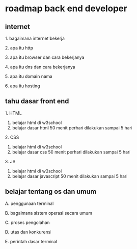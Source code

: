 <h1>roadmap back end developer</h1>

<h2>internet</h2>

<p>1. bagaimana internet bekerja</p>
<p>2. apa itu http</p>
<p>3. apa itu browser dan cara bekerjanya</p>
<p>4. apa itu dns dan cara bekerjanya</p>
<p>5. apa itu domain nama</p>
<p>6. apa itu hosting</p>






<h2>tahu dasar front end</h2>
<p>1. HTML</p>
<ol>
    <li>belajar html di w3school</li>
    <li>belajar dasar html 50 menit perhari dilakukan sampai 5 hari </li>
</ol>

<p>2. CSS</p>
<ol>
    <li>belajar html di w3school</li>
    <li>belajar dasar css 50 menit perhari dilakukan sampai 5 hari </li>
</ol>

<p>3. JS</p>
<ol>
    <li>belajar html di w3school</li>
    <li>belajar dasar javascript 50 menit dilakukan sampai 5 hari </li>
</ol>
    
<h2>belajar tentang os dan umum</h2>

<p>A. penggunaan terminal</p>
<p>B. bagaimana sistem operasi secara umum</p>
<p>C. proses pengolahan</p>
<p>D. utas dan konkurensi</p>
<p>E. perintah dasar terminal</p>